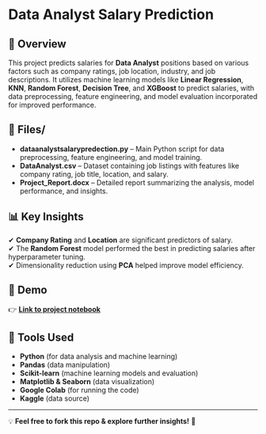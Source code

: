 # Data Analyst Salary Prediction

## 🚀 Overview
This project predicts salaries for **Data Analyst** positions based on various factors such as company ratings, job location, industry, and job descriptions. It utilizes machine learning models like **Linear Regression**, **KNN**, **Random Forest**, **Decision Tree**, and **XGBoost** to predict salaries, with data preprocessing, feature engineering, and model evaluation incorporated for improved performance.

## 📂 Files/
- **dataanalystsalarypredection.py** – Main Python script for data preprocessing, feature engineering, and model training.
- **DataAnalyst.csv** – Dataset containing job listings with features like company rating, job title, location, and salary.
- **Project_Report.docx** – Detailed report summarizing the analysis, model performance, and insights.

## 📊 Key Insights
✔ **Company Rating** and **Location** are significant predictors of salary.  
✔ The **Random Forest** model performed the best in predicting salaries after hyperparameter tuning.  
✔ Dimensionality reduction using **PCA** helped improve model efficiency.

## 🔗 Demo
👉 **[Link to project notebook](https://colab.research.google.com/drive/1qXVJR3kELilTDmvKoqFw9DJAOZEqEGwx)** 

## 📌 Tools Used
- **Python** (for data analysis and machine learning)
- **Pandas** (data manipulation)
- **Scikit-learn** (machine learning models and evaluation)
- **Matplotlib & Seaborn** (data visualization)
- **Google Colab** (for running the code)
- **Kaggle** (data source)

---

💡 **Feel free to fork this repo & explore further insights!** 🚀
